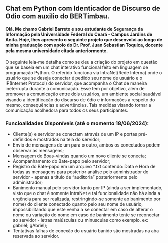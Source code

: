 ## Chat em Python com Identicador de Discurso de Odio com auxilio do BERTimbau.

#### Olá. Me chamo Gabriel Barreto e sou estudante de Segurança da Informação pela Universidade Federal do Ceará - Campus Jardins de Anita. Hoje, lhes apresento o seguinte projeto que desenvolvi ao longo de minha graduação com apoio do Dr. Prof. Juan Sebastian Toquica, docente pela mesma universidade citada anteriormente.

O seguinte leia-me detalha como se deu a criação do projeto em questão que se baseia em um chat interativo funcional feito em linguagem de programação Python. O referido funciona via IntraNet(Rede Interna) onde o usuário que se deseja conectar é pedido seu nome de usuário e o IP(Internet Protocol) do servidor, que acompanha o Chat de maneira ineterrupta durante a comunicação. Esse tem por objetivo, além de promover a comunicação entre dois usuários, um ambiente social saudável visando a identificação do discurso de ódio e informações a respeito do mesmo, consequências e advertências. Tais medidas visando tornar a comunicação acolhedora para todos os seus participantes.

### Funcioalidades Disponíveis (até o momento 18/06/2024):

- Cliente(s) e servidor se conectam através de um IP e portas pré-definidos e mostrados na tela do servidor;
- Envio de mensagens de um para o outro, ambos os conectados podem observar as mensagens;
- Mensagem de Boas-vindas quando um novo cliente se conecta;
- Acompanhamento do Bate-papo pelo servidor;
- Registro do Bate-papo em um arquivo *.txt contendo: Data e Hora de todas as mensagens para posterior análise pelo administrador do servidor - apenas a titulo de “auditoria” posteriormente pelo administrador;
- Banimento manual pelo servidor tanto por IP (ainda a ser implementado, visto que o chat é somente IntraNet e tal funcionalidade não há ainda a urgência para ser realizada, restringindo-se somente ao banimento por nome) do cliente conectado quanto pelo seu nome de usuário, impossibilitando que este venha a se conectar em caso de alterar o nome ou variação do nome em caso de banimento tente se reconectar ao servidor - letras maiúsculas ou minusculas como exemplo. ex: gabriel; gAbriel);
- Tentativas falhas de conexão do usuário banido são mostradas na aba reservada ao servidor.
